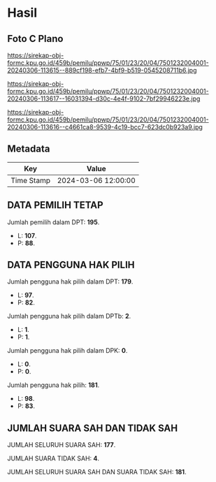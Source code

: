 # Hasil

## Foto C Plano

https://sirekap-obj-formc.kpu.go.id/459b/pemilu/ppwp/75/01/23/20/04/7501232004001-20240306-113615--889cf198-efb7-4bf9-b519-0545208711b6.jpg

https://sirekap-obj-formc.kpu.go.id/459b/pemilu/ppwp/75/01/23/20/04/7501232004001-20240306-113617--16031394-d30c-4e4f-9102-7bf29946223e.jpg

https://sirekap-obj-formc.kpu.go.id/459b/pemilu/ppwp/75/01/23/20/04/7501232004001-20240306-113616--c4661ca8-9539-4c19-bcc7-623dc0b923a9.jpg


## Metadata

| Key        | Value               |
| ---------- | ------------------- |
| Time Stamp | 2024-03-06 12:00:00 |


## DATA PEMILIH TETAP

Jumlah pemilih dalam DPT: **195**.
 * L: **107**.
 * P: **88**.

## DATA PENGGUNA HAK PILIH

Jumlah pengguna hak pilih dalam DPT: **179**.
 * L: **97**.
 * P: **82**.

Jumlah pengguna hak pilih dalam DPTb: **2**.
 * L: **1**.
 * P: **1**.

Jumlah pengguna hak pilih dalam DPK: **0**.
 * L: **0**.
 * P: **0**.

Jumlah pengguna hak pilih: **181**.
 * L: **98**.
 * P: **83**.

## JUMLAH SUARA SAH DAN TIDAK SAH

JUMLAH SELURUH SUARA SAH: **177**.

JUMLAH SUARA TIDAK SAH: **4**.

JUMLAH SELURUH SUARA SAH DAN SUARA TIDAK SAH: **181**.



